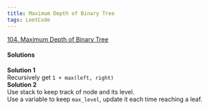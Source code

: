```yaml
---
title: Maximum Depth of Binary Tree
tags: LeetCode
---
```


[104. Maximum Depth of Binary Tree](https://leetcode.com/problems/maximum-depth-of-binary-tree/)

#### Solutions
**Solution 1**  
Recursively get `1 + max(left, right)`  
**Solution 2**  
Use stack to keep track of node and its level.  
Use a variable to keep `max_level`, update it each time reaching a leaf.
